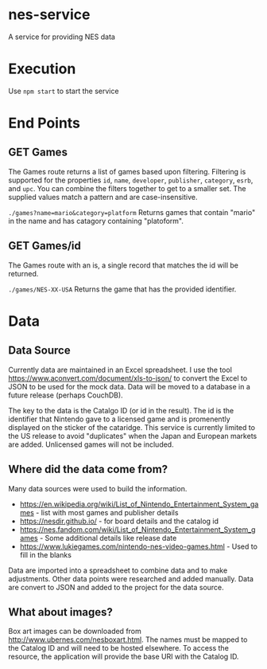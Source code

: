 # nes-service
A service for providing NES data


# Execution

Use `npm start` to start the service

# End Points

## GET Games
The Games route returns a list of games based upon filtering.  Filtering is supported for the properties `id`, `name`, `developer`, `publisher`, `category`, `esrb`, and `upc`.  You can combine the filters together to get to a smaller set.  The supplied values match a pattern and are case-insensitive.  

`./games?name=mario&category=platform`
Returns games that contain "mario" in the name and has catagory containing "platoform". 

## GET Games/id
The Games route with an is, a single record that matches the id will be returned.

`./games/NES-XX-USA`
Returns the game that has the provided identifier.


# Data

## Data Source
Currently data are maintained in an Excel spreadsheet.  I use the tool https://www.aconvert.com/document/xls-to-json/ to convert the Excel to JSON to be used for the mock data.  Data will be moved to a database in a future release (perhaps CouchDB).

The key to the data is the Catalgo ID (or id in the result).  The id is the identifier that Nintendo gave to a licensed game and is promenently displayed on the sticker of the cataridge.  This service is currently limited to the US release to avoid "duplicates" when the Japan and European markets are added.  Unlicensed games will not be included.

## Where did the data come from?
Many data sources were used to build the information.

- https://en.wikipedia.org/wiki/List_of_Nintendo_Entertainment_System_games - list with most games and publisher details
- https://nesdir.github.io/ - for board details and the catalog id
- https://nes.fandom.com/wiki/List_of_Nintendo_Entertainment_System_games - Some additional details like release date
- https://www.lukiegames.com/nintendo-nes-video-games.html - Used to fill in the blanks

Data are imported into a spreadsheet to combine data and to make adjustments.  Other data points were researched and added manually.  Data are convert to JSON and added to the project for the data source.

## What about images?
Box art images can be downloaded from http://www.ubernes.com/nesboxart.html.  The names must be mapped to the Catalog ID and will need to be hosted elsewhere.  To access the resource, the application will provide the base URI with the Catalog ID.